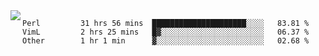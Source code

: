

<a href="https://github.com/anuraghazra/github-readme-stats">
  <img align="left" src="https://github-readme-stats.vercel.app/api?username=kfly8&count_private=true&show_icons=true&theme=calm" />
</a>


<!--START_SECTION:waka-->

```text
Perl         31 hrs 56 mins  █████████████████████░░░░   83.81 %
VimL         2 hrs 25 mins   █▓░░░░░░░░░░░░░░░░░░░░░░░   06.37 %
Other        1 hr 1 min      ▓░░░░░░░░░░░░░░░░░░░░░░░░   02.68 %
```

<!--END_SECTION:waka-->
